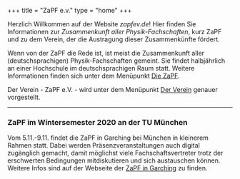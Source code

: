 ﻿+++
title = "ZaPF e.v."
type  = "home"
+++

Herzlich Willkommen auf der Website *zapfev.de*! Hier finden Sie Informationen zur *Zusammenkunft aller Physik-Fachschaften*, kurz ZaPF und zu dem Verein, der die Austragung dieser Zusammenkünfte fördert.

Wenn von der ZaPF die Rede ist, ist meist die Zusammenkunft aller (deutschsprachigen) Physik-Fachschaften gemeint. Sie findet halbjährlich an einer Hochschule im deutschsprachigen Raum statt. Weitere Informationen finden sich unter dem Menüpunkt [Die ZaPF](./zapf "Die ZaPF").

Der Verein - ZaPF e.V. - wird unter dem Menüpunkt [Der Verein](./verein "Der Verein") genauer vorgestellt.

---
### ZaPF im Wintersemester 2020 an der TU München

Vom 5.11.-9.11. findet die ZaPF in Garching bei München in kleinerem Rahmen statt. Dabei werden Präsenzveranstaltungen auch digital zugänglich gemacht, damit möglichst viele Fachschaftsvertreter trotz der erschwerten Bedingungen mitdiskutieren und sich austauschen können. 
Weitere Infos sind auf der Webseite der [ZaPF in Garching](https://garching.zapf.in) zu finden. 

